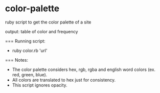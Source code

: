 color-palette
=============

ruby script to get the color palette of a site

output: table of color and frequency

=== Running script:

* ruby color.rb 'url'

=== Notes:


* The color palette considers hex, rgb, rgba and english word colors (ex. red, green, blue). 
* All colors are translated to hex just for consistency. 
* This script ignores opacity. 